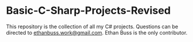 # Basic-C-Sharp-Projects-Revised
This repository is the collection of all my C# projects.
Questions can be directed to ethanbuss.work@gmail.com.
Ethan Buss is the only contributor.
